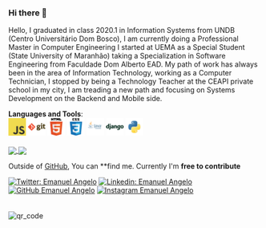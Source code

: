 ### Hi there 👋                                                                                                               

<p>Hello, I graduated in class 2020.1 in Information Systems from UNDB (Centro Universitário Dom Bosco), I am currently doing a Professional Master in Computer Engineering I started at UEMA as a Special Student (State University of Maranhão) taking a Specialization in Software Engineering from Faculdade Dom Alberto EAD.
My path of work has always been in the area of ​​Information Technology, working as a Computer Technician, I stopped by being a Technology Teacher at the CEAPI private school in my city, I am treading a new path and focusing on Systems Development on the Backend and Mobile side.<p/>
<b>Languages and Tools</b>: 
<br>
<code><img height="35" src="https://raw.githubusercontent.com/github/explore/80688e429a7d4ef2fca1e82350fe8e3517d3494d/topics/javascript/javascript.png"></code>
<code><img height="35" src="https://raw.githubusercontent.com/github/explore/80688e429a7d4ef2fca1e82350fe8e3517d3494d/topics/git/git.png"></code>
<code><img height="35" src="https://raw.githubusercontent.com/github/explore/80688e429a7d4ef2fca1e82350fe8e3517d3494d/topics/html/html.png"></code>
<code><img height="35" src="https://raw.githubusercontent.com/github/explore/80688e429a7d4ef2fca1e82350fe8e3517d3494d/topics/css/css.png"></code>
<code><img height="35" src="https://raw.githubusercontent.com/github/explore/80688e429a7d4ef2fca1e82350fe8e3517d3494d/topics/java/java.png"></code>
<code><img height="35" src="https://raw.githubusercontent.com/github/explore/80688e429a7d4ef2fca1e82350fe8e3517d3494d/topics/django/django.png"></code>
<code><img height="35" src="https://raw.githubusercontent.com/github/explore/80688e429a7d4ef2fca1e82350fe8e3517d3494d/topics/python/python.png"></code>
<br>
<br>
<a href="https://github.com/EmanuelAngelo/github-readme-stats">
  <img align="center" src="https://github-readme-stats.vercel.app/api?username=EmanuelAngelo&show_icons=true&theme=merko" />
</a>
<a href="https://github.com/EmanuelAngelo/github-readme-stats">
  <img align="center" src="https://github-readme-stats.vercel.app/api/top-langs/?username=EmanuelAngelo&langs_count=8&theme=merko&layout=compact" />
</a>

Outside of [GitHub](https://github.com/EmanuelAngelo), You can **find me. Currently I'm **free to contribute** <br>

[![Twitter: Emanuel Angelo](https://img.shields.io/twitter/follow/ruthusky?style=social)](https://twitter.com/ruthusky)
[![Linkedin: Emanuel Angelo](https://img.shields.io/badge/-EmanuelAngelo-blue?style=flat-square&logo=Linkedin&logoColor=white&link=https://www.linkedin.com/in/emanuelangelo/)](https://www.linkedin.com/in/emanuelangelo/)
[![GitHub Emanuel Angelo](https://img.shields.io/github/followers/EmanuelAngelo?label=follow&style=social)](https://github.com/EmanuelAngelo)
[![Instagram Emanuel Angelo](https://img.shields.io/badge/Instagram-emanuel._angelo-green)](https://www.instagram.com/emanuel._angelo/)
<br>
<br>
<br>
![qr_code](https://user-images.githubusercontent.com/23459929/112155390-06457c00-8bc4-11eb-8db3-c4771ec3082b.png)
